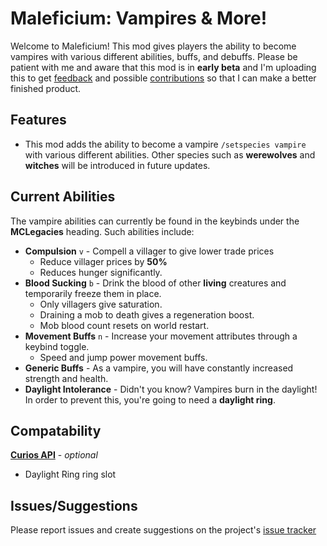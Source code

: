 # Maleficium: Vampires & More!
Welcome to Maleficium! This mod gives players the ability to become vampires with various different abilities, buffs, and debuffs. Please be patient with me and aware that this mod is in **early beta** and I'm uploading this to get [feedback](https://github.com/ItsMitlit/Maleficium/issues) and possible [contributions](https://github.com/ItsMitlit/Maleficium) so that I can make a better finished product.

## Features
- This mod adds the ability to become a vampire `/setspecies vampire` with various different abilities. Other species such as **werewolves** and **witches** will be introduced in future updates.

## Current Abilities
The vampire abilities can currently be found in the keybinds under the **MCLegacies** heading. Such abilities include:
- **Compulsion** `v` - Compell a villager to give lower trade prices
    - Reduce villager prices by **50%**
    - Reduces hunger significantly.
- **Blood Sucking** `b` - Drink the blood of other **living** creatures and temporarily freeze them in place.
    - Only villagers give saturation.
    - Draining a mob to death gives a regeneration boost.
    - Mob blood count resets on world restart.
- **Movement Buffs** `n` - Increase your movement attributes through a keybind toggle.
    - Speed and jump power movement buffs.
- **Generic Buffs** - As a vampire, you will have constantly increased strength and health.
- **Daylight Intolerance** - Didn't you know? Vampires burn in the daylight! In order to prevent this, you're going to need a **daylight ring**.

## Compatability
**[Curios API](https://modrinth.com/mod/curios)** - *optional*
- Daylight Ring ring slot

## Issues/Suggestions
Please report issues and create suggestions on the project's [issue tracker](https://github.com/ItsMitlit/Maleficium/issues)